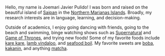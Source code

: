 

<!---
jpulido12/jpulido12 is a ✨ special ✨ repository because its `README.md` (this file) appears on your GitHub profile.
You can click the Preview link to take a look at your changes.
--->
Hello, my name is Joemari Javier Pulido! I was born and raised on the beautiful island of [Saipan](https://www.britannica.com/place/Saipan) in the [Northern Marianas Islands](https://www.britannica.com/place/Northern-Mariana-Islands). Broadly, my research interests are in language, learning, and decision-making. 

Outside of academics, I enjoy going dancing with friends, going to the beach and swimming, binge watching shows such as [Supernatural](https://en.wikipedia.org/wiki/Supernatural_(American_TV_series)) and [Game of Thrones](https://en.wikipedia.org/wiki/Game_of_Thrones), and trying new foods! Some of my favorite foods include [kare kare](https://panlasangpinoy.com/kare-kare-recipe/), [lamb vindaloo](https://www.indianhealthyrecipes.com/lamb-vindaloo/), and [seafood boil](https://rasamalaysia.com/seafood-boil/). My favorite sweets are [boba](https://en.wikipedia.org/wiki/Bubble_tea), [kakanin](https://www.angsarap.net/2019/09/09/the-endless-varieties-of-kakanin/), and anything [matcha](https://www.teatulia.com/tea-varieties-101/what-is-matcha.html). 
